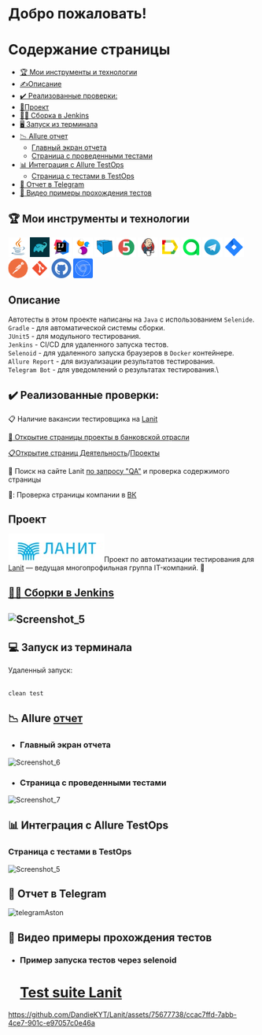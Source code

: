 <h1>Добро пожаловать!</br> 

# <a name="TableOfContents">Содержание страницы</a>
+ [:trophy: Мои инструменты и технологии](#MyToolsAndTechnologies)
+ [✍Описаниe](#Description)
+ [:heavy_check_mark:  Реализованные проверки:](#ImplementedСhecks)
+ [🎯Проект](#Project)
+ [👷‍♂️ Сборка в Jenkins](#Build_in_Jenkins)
+ [🖥 Запуск из терминала](#terminal)
+ [:chart_with_downwards_trend: Allure отчет](#Allure_report)
    + [Главный экран отчета](#Allure_report1)
    + [Страница с проведенными тестами](#Allure_report2)
+ [:bar_chart: Интеграция с Allure TestOps](#Integration_Allure_TestOps)
    + [Страница с тестами в TestOps](#ManualTest)
+ [:iphone: Отчет в Telegram](#Telegram)
+ [:movie_camera: Видео примеры прохождения тестов](#Video)

<a name="MyToolsAndTechnologies"><h2>:trophy: Мои инструменты и технологии</h2></a>
<p  align="center">

<code><a href = "https://www.java.com/ru/">![This is an image](/design/icons/Java.png)</a></code>
<code><a href = "https://gradle.org/">![This is an image](/design/icons/gradle.png)</a></code>
<code><a href = "https://www.jetbrains.com/ru-ru/idea/">![This is an image](/design/icons/Intelij_IDEA.png)</a></code>
<code><a href = "https://ru.selenide.org/">![This is an image](/design/icons/Selenide.png)</a></code>
<code><a href = "https://selenoid.autotests.cloud/#/">![This is an image](/design/icons/Selenoid.png)</a></code>
<code><a href = "https://junit.org/junit5/">![This is an image](/design/icons/JUnit5.png)</a></code>
<code><a href = "https://www.jenkins.io/">![This is an image](/design/icons/Jenkins.png)</a></code>
<code><a href = "https://github.com/allure-framework">![This is an image](/design/icons/Allure_Report.png)</a></code>
<code><a href = "https://qameta.io/">![This is an image](/design/icons/AllureTestOps.png)</a></code>
<code><a href = "https://web.telegram.org/k/">![This is an image](/design/icons/Telegram.png)</a></code>
<code><a href = "https://www.atlassian.com/ru/software/jira">![This is an image](/design/icons/Jira.png)</a></code>
<code><a href = "https://www.postman.com/">![This is an image](/design/icons/postman.png)</a></code>
<code><a href = "https://git-scm.com/">![This is an image](/design/icons/git.png)</a></code>
<code><a href = "https://github.com/">![This is an image](/design/icons/GitHub.png)</a></code>
<code><a href = "https://developer.chrome.com/docs/devtools/">![This is an image](/design/icons/devtools.png)</a></code>
</br>

<a name="Description"><h2>Описаниe</h2></a>
Автотесты в этом проекте написаны на `Java` с использованием `Selenide`.\
`Gradle` - для автоматической системы сборки.  \
`JUnit5` - для модульного тестирования.\
`Jenkins` - CI/CD для удаленного запуска тестов.\
`Selenoid` - для удаленного запуска браузеров в `Docker` контейнере.\
`Allure Report` - для визуализации результатов тестирования.\
`Telegram Bot` - для уведомлений о результатах тестирования.\
 
 <a name="ImplementedСhecks"><h2>:heavy_check_mark:  Реализованные проверки:</h2></a>
 
 :clipboard: Наличие вакансии тестировщика на <a href = "https://job.lanit.ru/main/index.html">Lanit </br>
 
 :speech_balloon: Открытие страницы проекты в<a href = "https://www.lanit.ru/projects/?arrFilter_pf%5BLINE_OF_BUSINESS%5D=-1&arrFilter_pf%5BINDUSTRY%5D=16424&arrFilter_pf%5BCLIENT%5D=-1&set_filter=Y"> банковской отрасли
  </br>
 
 :clipboard:Открытие страниц 
 <a href = "https://www.lanit.ru/activities/">Деятельность</a>/<a href = "https://www.lanit.ru/projects/">Проекты</a>
</br>

🔎 Поиск на сайте Lanit <a href = "https://www.lanit.ru/search/?q=QA">по запросу "QA"</a> и проверка 
содержимого страницы
</br>
 
 🔎: Проверка страницы компании в <a href = "https://vk.com/lanit_life">ВК</a>
 </br>
 
 <a name="Project"><h2>Проект</h2></a>
 <code><a href="https://www.lanit.ru/"></a>![This is an image](/design/icons/Screenshot_4.jpg)</code>Проект по автоматизации тестирования для <a target="_blank" href="https://www.lanit.ru/">Lanit</a> — ведущая многопрофильная группа IT-компаний.
 :star2:
 
 <a name="Build_in_Jenkins" href="https://jenkins.autotests.cloud/job/Aston/"><h2>👷‍♂️ Сборки в [Jenkins](https://jenkins.autotests.cloud/job/Aston/)<h2></a>

![Screenshot_5](https://github.com/DandieKYT/Aston/assets/75677738/3d19fa03-801c-494d-a3c7-8ddc63e6d90b)


<a name="terminal"><h2>:computer: Запуск из терминала</h2></a>
Удаленный запуск:

```

clean test

```
<a name="Allure_report"><h2>:chart_with_downwards_trend: Allure </a><a href="https://jenkins.autotests.cloud/job/Aston/4/allure/">отчет</a></h2>

- <a name="Allure_report1"><h3>Главный экран отчета</h3></a>

![Screenshot_6](https://github.com/DandieKYT/Aston/assets/75677738/0ceaf8e6-57f9-4a83-aa7c-c3b61411f9ff)

-  <a name="Allure_report2"><h3>Страница с проведенными тестами</h3></a>

![Screenshot_7](https://github.com/DandieKYT/Aston/assets/75677738/73599f5a-fb93-4207-9775-17ca0c7d4829)
    
<a name="Integration_Allure_TestOps"><h2>:bar_chart: Интеграция с Allure TestOps</h2></a>
    
   
 <a name="ManualTest"><h3>Страница с тестами в TestOps</h3></a>
    
    
![Screenshot_5](https://github.com/DandieKYT/Aston/assets/75677738/cbed0f18-504f-442a-b302-4be347e19d37)



<a name="Telegram"><h2>:iphone: Отчет в Telegram</h2></a>

![telegramAston](https://github.com/DandieKYT/Aston/assets/75677738/657098c2-159f-481f-9b2c-0542cabeb0e6)


<a name="Video"><h2>:movie_camera: Видео примеры прохождения тестов</h2></a>

- <a name="Video1"><h3>Пример запуска тестов через selenoid</h3></a>
    <h1><a href="https://selenoid.autotests.cloud/video/2d5ca5c333f5f2471bbcdadf532a9c73.mp4">Test suite Lanit<br>
  




https://github.com/DandieKYT/Lanit/assets/75677738/ccac7ffd-7abb-4ce7-901c-e97057c0e46a


